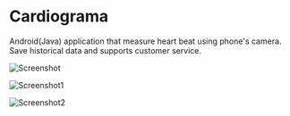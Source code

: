 # Cardiograma

Android(Java) application that measure heart beat using phone's camera. Save historical data and supports customer service.

![Screenshot](https://user-images.githubusercontent.com/11132956/88315194-46431f00-cd16-11ea-94d2-3218c4112157.png)

![Screenshot1](https://user-images.githubusercontent.com/11132956/88315468-9d48f400-cd16-11ea-85b1-7a9fc18ba53d.png)

![Screenshot2](https://user-images.githubusercontent.com/11132956/88315494-a76af280-cd16-11ea-8828-9cb627abd384.png)

